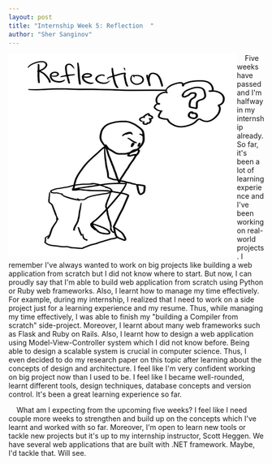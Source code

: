 ```yaml
---
layout: post
title: "Internship Week 5: Reflection  "
author: "Sher Sanginov"
---
```



<img class="img-responsive" src="/assets/img/intern10.png" alt="Drawing" style="width: 450px; height: 400px; display: block; float:left; ">

&nbsp;&nbsp;&nbsp;&nbsp;Five weeks have passed and I'm halfway in my internship already. So far, it's been a lot of learning experience and I've been working on real-world projects. I remember I've always wanted to work on big projects like building a web application from scratch but I did not know where to start. But now, I can proudly say that I'm able to build web application from scratch using Python or Ruby web frameworks. Also, I learnt how to manage my time effectively. For example, during my internship, I realized that I need to work on a side project just for a learning experience and my resume. Thus, while managing my time effectively, I was able to finish my "building a Compiler from scratch" side-project. Moreover, I learnt about many web frameworks such as Flask and Ruby on Rails. Also, I learnt how to design a web application using Model-View-Controller system which I did not know before. Being able to design a scalable system is crucial in computer science. Thus, I even decided to do my research paper on this topic after learning about the concepts of design and architecture. I feel like I'm very confident working on big project now than I used to be. I feel like I became well-rounded, learnt different tools, design techniques, database concepts and version control. It's been a great learning experience so far.

&nbsp;&nbsp;&nbsp;&nbsp;What am I expecting from the upcoming five weeks? I feel like I need couple more weeks to strengthen and build up on the concepts which I've learnt and worked with so far. Moreover, I'm open to learn new tools or tackle new projects but it's up to my internship instructor, Scott Heggen. We have several web applications that are built with .NET framework. Maybe, I'd tackle that. Will see.
